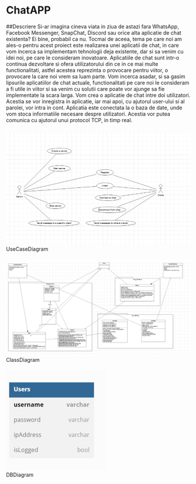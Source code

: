 # ChatAPP

##Descriere
Si-ar imagina cineva viata in ziua de astazi fara WhatsApp, Facebook Messenger, SnapChat, Discord sau orice alta aplicatie de chat existenta? Ei bine, probabil ca nu. Tocmai de aceea, tema pe care noi am ales-o pentru acest proiect este realizarea unei aplicatii de chat, in care vom incerca sa implementam tehnologii deja existente, dar si sa venim cu idei noi, pe care le consideram inovatoare. Aplicatiile de chat sunt intr-o continua dezvoltare si ofera utilizatorului din ce in ce mai multe functionalitati, astfel acestea reprezinta o provocare pentru viitor, o provocare la care noi vrem sa luam parte. Vom incerca asadar, si sa gasim lipsurile aplicatiilor de chat actuale, functionalitati pe care noi le consideram a fi utile in viitor si sa venim cu solutii care poate vor ajunge sa fie implementate la scara larga.
Vom crea o aplicatie de chat intre doi utilizatori. Acestia se vor inregistra in aplicatie, iar mai apoi, cu ajutorul user-ului si al parolei, vor intra in cont. Aplicatia este conectata la o baza de date, unde vom stoca informatiile necesare despre utilizatori. Acestia vor putea comunica cu ajutorul unui protocol TCP, in timp real.


###
![alt text](useCaseDiagram.png)
<br>UseCaseDiagram
###
![alt text](classDiagram.png)
<br>ClassDiagram
<br>
###
![alt text](databaseDiagram.jpg)
<br>DBDiagram
